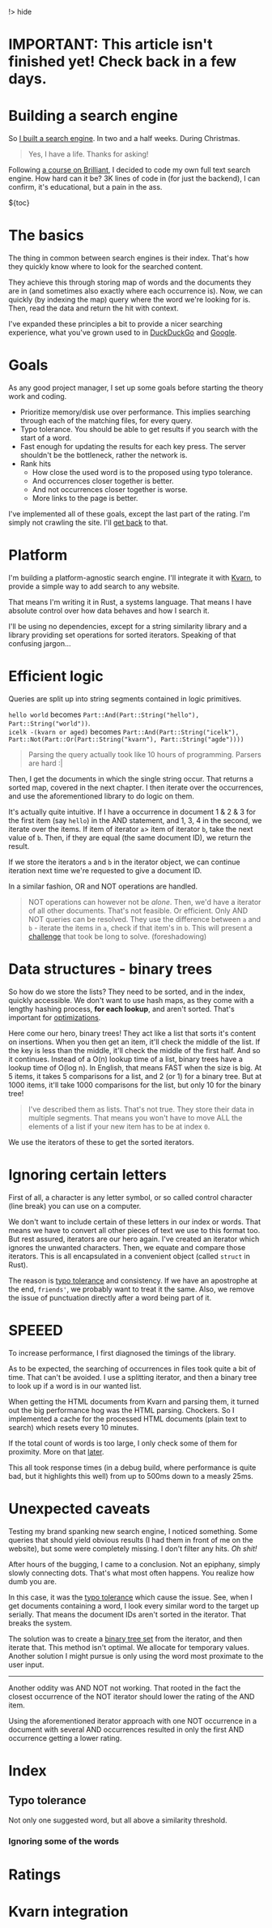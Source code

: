 !> hide

<head>
    <title>Building a search engine</title>
    <meta name="permalinks" content="not-titles"> <!-- part of JS on icelk.dev & kvarn.org, options: disabled|enabled|not-titles -->
    <meta name="description" content="The challenges and strategies of building a full text search engine. In Rust.">
</head>

# **IMPORTANT: This article isn't finished yet! Check back in a few days.**

# Building a search engine

So [I built a search engine](https://github.com/Icelk/elipdotter). In two and a half weeks. During Christmas.

> Yes, I have a life. Thanks for asking!

Following [a course on Brilliant](https://brilliant.org/courses/search-fundamentals/), I decided to code my own full text search engine.
How hard can it be?
3K lines of code in (for just the backend), I can confirm, it's educational, but a pain in the ass.

${toc}

# The basics

The thing in common between search engines is their index.
That's how they quickly know where to look for the searched content.

They achieve this through storing map of words and the documents they are in (and sometimes also exactly where each occurrence is).
Now, we can quickly (by indexing the map) query where the word we're looking for is.
Then, read the data and return the hit with context.

I've expanded these principles a bit to provide a nicer searching experience, what you've grown used to in [DuckDuckGo](https://duck.com/) and [Google](https://youtu.be/dQw4w9WgXcQ).

# Goals

As any good project manager, I set up some goals before starting the theory work and coding.

-   Prioritize memory/disk use over performance. This implies searching through each of the matching files, for every query.
-   Typo tolerance. You should be able to get results if you search with the start of a word.
-   Fast enough for updating the results for each key press. The server shouldn't be the bottleneck, rather the network is.
-   Rank hits
    -   How close the used word is to the proposed using typo tolerance.
    -   And occurrences closer together is better.
    -   And not occurrences closer together is worse.
    -   More links to the page is better.

I've implemented all of these goals, except the last part of the rating. I'm simply not crawling the site. I'll [get back](#kvarn-integration) to that.

# Platform

I'm building a platform-agnostic search engine. I'll integrate it with [Kvarn](https://kvarn.org/), to provide a simple way to add search to any website.

That means I'm writing it in Rust, a systems language. That means I have absolute control over how data behaves and how I search it.

I'll be using no dependencies, except for a string similarity library and a library providing set operations for sorted iterators. Speaking of that confusing jargon...

# Efficient logic

Queries are split up into string segments contained in logic primitives.

`hello world` becomes `Part::And(Part::String("hello"), Part::String("world"))`.\
`icelk -(kvarn or aged)` becomes `Part::And(Part::String("icelk"), Part::Not(Part::Or(Part::String("kvarn"), Part::String("agde"))))`

> Parsing the query actually took like 10 hours of programming. Parsers are hard :|

Then, I get the documents in which the single string occur. That returns a sorted map, covered in the next chapter.
I then iterate over the occurrences, and use the aforementioned library to do logic on them.

It's actually quite intuitive.
If I have a occurrence in document 1 & 2 & 3 for the first item (say `hello`) in the AND statement, and 1, 3, 4 in the second, we iterate over the items. If item of iterator `a`> item of iterator `b`, take the next value of `b`. Then, if they are equal (the same document ID), we return the result.

If we store the iterators `a` and `b` in the iterator object, we can continue iteration next time we're requested to give a document ID.

In a similar fashion, OR and NOT operations are handled.

> NOT operations can however not be _alone_. Then, we'd have a iterator of all other documents. That's not feasible. Or efficient.
> Only AND NOT queries can be resolved. They use the difference between `a` and `b` - iterate the items in `a`, check if that item's in `b`.
> This will present a [challenge](#unexpected-caveats) that took be long to solve. (foreshadowing)

# Data structures - binary trees

So how do we store the lists? They need to be sorted, and in the index, quickly accessible. We don't want to use hash maps, as they come with a lengthy hashing process, **for each lookup**, and aren't sorted. That's important for [optimizations](#ignoring-some-of-the-words).

Here come our hero, binary trees! They act like a list that sorts it's content on insertions. When you then get an item, it'll check the middle of the list. If the key is less than the middle, it'll check the middle of the first half. And so it continues. Instead of a O(n) lookup time of a list, binary trees have a lookup time of O(log n). In English, that means FAST when the size is big.
At 5 items, it takes 5 comparisons for a list, and 2 (or 1) for a binary tree. But at 1000 items, it'll take 1000 comparisons for the list, but only 10 for the binary tree!

> I've described them as lists. That's not true. They store their data in multiple segments. That means you won't have to move ALL the elements of a list if your new item has to be at index `0`.

We use the iterators of these to get the sorted iterators.

# Ignoring certain letters

First of all, a character is any letter symbol, or so called control character (line break) you can use on a computer.

We don't want to include certain of these letters in our index or words. That means we have to convert all other pieces of text we use to this format too. But rest assured, iterators are our hero again. I've created an iterator which ignores the unwanted characters. Then, we equate and compare those iterators. This is all encapsulated in a convenient object (called `struct` in Rust).

The reason is [typo tolerance](#typo-tolerance) and consistency. If we have an apostrophe at the end, `friends'`, we probably want to treat it the same. Also, we remove the issue of punctuation directly after a word being part of it.

# SPEEED

To increase performance, I first diagnosed the timings of the library.

As to be expected, the searching of occurrences in files took quite a bit of time. That can't be avoided. I use a splitting iterator, and then a binary tree to look up if a word is in our wanted list.

When getting the HTML documents from Kvarn and parsing them, it turned out the big performance hog was the HTML parsing. Chockers.
So I implemented a cache for the processed HTML documents (plain text to search) which resets every 10 minutes.

If the total count of words is too large, I only check some of them for proximity. More on that [later](#ignoring-some-of-the-words).

This all took response times (in a debug build, where performance is quite bad, but it highlights this well) from up to 500ms down to a measly 25ms.

# Unexpected caveats

Testing my brand spanking new search engine, I noticed something. Some queries that should yield obvious results (I had them in front of me on the website), but some were completely missing. I don't filter any hits. _Oh shit!_

After hours of the bugging, I came to a conclusion. Not an epiphany, simply slowly connecting dots. That's what most often happens. You realize how dumb you are.

In this case, it was the [typo tolerance](#typo-tolerance) which cause the issue. See, when I get documents containing a word, I look every similar word to the target up serially. That means the document IDs aren't sorted in the iterator. That breaks the system.

The solution was to create a [binary tree set](https://doc.rust-lang.org/std/collections/struct.BTreeSet.html) from the iterator, and then iterate that.
This method isn't optimal. We allocate for temporary values.
Another solution I might pursue is only using the word most proximate to the user input.

---

Another oddity was AND NOT not working. That rooted in the fact the closest occurrence of the NOT iterator should lower the rating of the AND item.

Using the aforementioned iterator approach with one NOT occurrence in a document with several AND occurrences resulted in only the first AND occurrence getting a lower rating.

# Index

## Typo tolerance

Not only one suggested word, but all above a similarity threshold.

### Ignoring some of the words

# Ratings

# Kvarn integration
